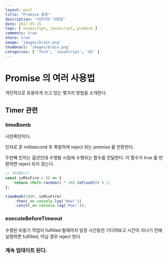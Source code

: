```yaml
---
layout: post
title: "Promise 활용"
description: "이런저런 사용법"
date: 2017-05-15
tags: [ ecmascript, javascript, promise ]
comments: true
share: true
image: 'images/brain.png'
thumbnail: 'images/brain.png'
categories: [ 'Tech', 'JavaScript', 'UI' ]
---
```


<!-- toc -->

# Promise 의 여러 사용법

개인적으로 유용하게 쓰고 있는 몇가지 방법을 소개한다.

## Timer 관련

### timeBomb

<script src="https://gist.github.com/javarouka/e076d7577412db859f5b0f8f69f9e29e.js"></script>

시한폭탄이다.

인자로 준 millisecond 후 폭발하며 reject 되는 promise 를 반환한다.

두번째 인자는 옵션인데 수행될 시점에 수행되는 함수를 전달한다. 이 함수가 true 를 반환하면 reject 되지 않는다.

```javascript
// 해체했나?!
const isMisFire = () => {
    return (Math.random() * 10).toFixed(0) % 2;
};

timeBomb(1000, isMisFire)
    .then(_=> console.log('Wow!'))
    .catch(_=> console.log('Pow!'));
```

### executeBeforeTimeout
                                           
수행된 비동기 작업이 fulfilled 될때까지 일정 시간동안 기다려보고 시간이 지나기 전에 실행하면 fulfilled, 아닐 경우 reject 한다

<script src="https://gist.github.com/javarouka/01ddc00cad091eba3575969f50f606b2.js"></script>

### 계속 업데이트 된다.
